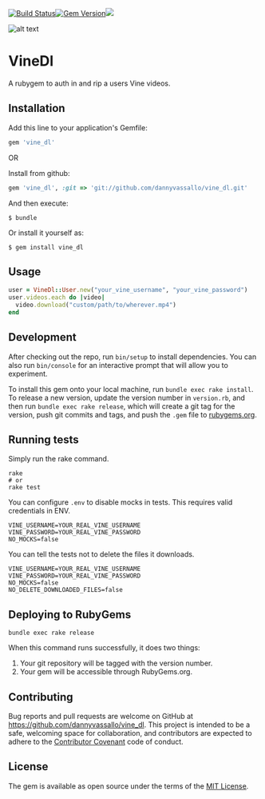 [![Build Status](https://travis-ci.org/dannyvassallo/vine_dl.svg?branch=master)](https://travis-ci.org/dannyvassallo/vine_dl)[![Gem Version](https://badge.fury.io/rb/vine_dl.svg)](https://badge.fury.io/rb/vine_dl)![](http://ruby-gem-downloads-badge.herokuapp.com/vine_dl?type=total&color=brightgreen)

![alt text](https://s3-us-west-2.amazonaws.com/vinedl/vinedllogo.png "logo")

# VineDl

A rubygem to auth in and rip a users Vine videos.

## Installation

Add this line to your application's Gemfile:

```ruby
gem 'vine_dl'
```

OR

Install from github:

```ruby
gem 'vine_dl', :git => 'git://github.com/dannyvassallo/vine_dl.git'
```

And then execute:

    $ bundle

Or install it yourself as:

    $ gem install vine_dl

## Usage

```ruby
user = VineDl::User.new("your_vine_username", "your_vine_password")
user.videos.each do |video|
  video.download("custom/path/to/wherever.mp4")
end
```

## Development

After checking out the repo, run `bin/setup` to install dependencies. You can also run `bin/console` for an interactive prompt that will allow you to experiment.

To install this gem onto your local machine, run `bundle exec rake install`. To release a new version, update the version number in `version.rb`, and then run `bundle exec rake release`, which will create a git tag for the version, push git commits and tags, and push the `.gem` file to [rubygems.org](https://rubygems.org).

## Running tests

Simply run the rake command.

```shell
rake
# or
rake test
```

You can configure `.env` to disable mocks in tests.
This requires valid credentials in ENV.

```shell
VINE_USERNAME=YOUR_REAL_VINE_USERNAME
VINE_PASSWORD=YOUR_REAL_VINE_PASSWORD
NO_MOCKS=false
```

You can tell the tests not to delete the files it downloads.

```shell
VINE_USERNAME=YOUR_REAL_VINE_USERNAME
VINE_PASSWORD=YOUR_REAL_VINE_PASSWORD
NO_MOCKS=false
NO_DELETE_DOWNLOADED_FILES=false
```

## Deploying to RubyGems

```shell
bundle exec rake release
```

When this command runs successfully, it does two things:

 1. Your git repository will be tagged with the version number.
 2. Your gem will be accessible through RubyGems.org.

## Contributing

Bug reports and pull requests are welcome on GitHub at https://github.com/dannyvassallo/vine_dl. This project is intended to be a safe, welcoming space for collaboration, and contributors are expected to adhere to the [Contributor Covenant](http://contributor-covenant.org) code of conduct.


## License

The gem is available as open source under the terms of the [MIT License](http://opensource.org/licenses/MIT).
